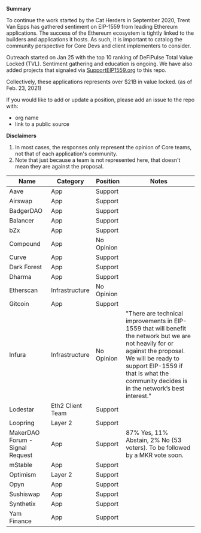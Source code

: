 **Summary**

To continue the work started by the Cat Herders in September 2020, Trent Van Epps has gathered sentiment on EIP-1559 from leading Ethereum applications. The success of the Ethereum ecosystem is tightly linked to the builders and applications it hosts. As such, it is important to catalog the community perspective for Core Devs and client implementers to consider.

Outreach started on Jan 25 with the top 10 ranking of DeFiPulse Total Value Locked (TVL). Sentiment gathering and education is ongoing. We have also added projects that signaled via [SupportEIP1559.org](https://supporteip1559.org/) to this repo.

Collectively, these applications represents over $21B in value locked. (as of Feb. 23, 2021)

If you would like to add or update a position, please add an issue to the repo with:

- org name
- link to a public source

**Disclaimers**

1. In most cases, the responses only represent the opinion of Core teams, not that of each application's community. 
2. Note that just because a team is not represented here, that doesn't mean they are against the proposal.

Name	|	Category	|	Position	|	Notes
---	|	---	|	---	|	---
Aave	|	App	|	Support	|	
Airswap	|	App	|	Support	|	
BadgerDAO	|	App	|	Support	|	
Balancer	|	App	|	Support	|	
bZx	|	App	|	Support	|	
Compound	|	App	|	No Opinion	|	
Curve	|	App	|	Support	|	
Dark Forest	|	App	|	Support	|	
Dharma	|	App	|	Support	|	
Etherscan	|	Infrastructure	|	No Opinion	|	
Gitcoin	|	App	|	Support	|	
Infura	|	Infrastructure	|	No Opinion	|	"There are technical improvements in EIP-1559 that will benefit the network but we are not heavily for or against the proposal. We will be ready to support EIP-1559 if that is what the community decides is in the network’s best interest."
Lodestar	|	Eth2 Client Team	|	Support	|	
Loopring	|	Layer 2	|	Support	|	
MakerDAO Forum - Signal Request	|	App	|	Support	|	87% Yes, 11% Abstain, 2% No (53 voters). To be followed by a MKR vote soon.
mStable	|	App	|	Support	|	
Optimism	|	Layer 2	|	Support	|	
Opyn	|	App	|	Support	|	
Sushiswap	|	App	|	Support	|	
Synthetix	|	App	|	Support	|	
Yam Finance	|	App	|	Support	|	
